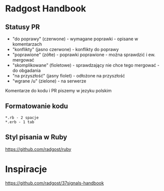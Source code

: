 # Radgost Handbook

## Statusy PR

* "do poprawy" (czerwone) - wymagane poprawki - opisane w komentarzach
* "konflikty" (jasno czerwone) - konflikty do poprawy
* "poprawione" (zółte) - poprawki poprawione - można sprawdzić i ew. mergować
* "skomplikowane" (fioletowe) - sprawdzający nie chce tego mergować - do obgadania
* "na przyszłość" (jasny fiolet) - odłożone na przyszłość
* "wgrane /u" (zielone) - na serwerze

Komentarze do kodu i PR piszemy w jezyku polskim

## Formatowanie kodu 

```
*.rb - 2 spacje
*.erb - 1 tab 
```

## Styl pisania w Ruby
https://github.com/radgost/ruby

# Inspiracje
https://github.com/radgost/37signals-handbook
